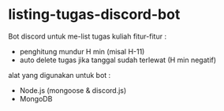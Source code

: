 # listing-tugas-discord-bot
Bot discord untuk me-list tugas kuliah
fitur-fitur :
- penghitung mundur H min (misal H-11)
- auto delete tugas jika tanggal sudah terlewat (H min negatif)

alat yang digunakan untuk bot :
- Node.js (mongoose & discord.js)
- MongoDB
